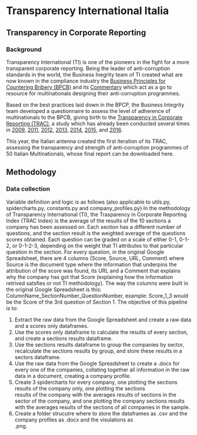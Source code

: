 # Transparency International Italia 
## Transparency in Corporate Reporting
### Background 

Transparency International (TI) is one of the pioneers in the fight for a more transparent corporate reporting. Being the leader of anti-corruption standards in the world, the Business Inegrity team of TI created what are now known in the compliance industry the [Business Principles for Countering Bribery (BPCB)](https://www.transparency.org/whatwedo/publication/business_principles_for_countering_bribery) and its [Commentary](https://www.transparency.org/files/content/publication/2015_BusinessPrinciplesCommentary_EN.pdf) which act as a go to resource for multinationals designing their anti-corruption programmes. 

Based on the best practices laid down in the BPCP, the Business Integrity team developed a questionnaire to assess the level of adherence of multinationals to the BPCB, giving birth to the [Transparency in Corporate Reporting (TRAC)](https://www.transparency.org/files/content/feature/2016_TRACEMM_Index.png), a study which has already been conducted several times in [2009](https://www.transparency.org/whatwedo/publication/transparency_in_reporting_on_anti_corruption_a_report_on_corporate_practice), [2011](https://www.transparency.org/whatwedo/publication/promoting_revenue_transparency_2011_report_on_oil_and_gas_companies), [2012](https://www.transparency.org/news/feature/shining-a-light-on-the-worlds-biggest-companies), [2013](https://www.transparency.org/news/feature/emerging_market_multinational_companies_ready_for_prime_time), [2014](https://www.transparency.org/news/feature/global_companies_global_transparency), [2015](https://www.transparency.org/whatwedo/publication/transparency_in_corporate_reporting_assessing_the_worlds_largest_telecommun), and [2016](https://www.transparency.org/news/feature/emerging_markets_pathetic_transparency). 

This year, the Italian antenna created the first iteration of its TRAC, assessing the transparency and strength of anti-corruption programmes of 50 Italian Multinationals, whose final report can be downloaded here. 

## Methodology 
### Data collection

Variable definition and logic is as follows (also applicable to utils.py, spidercharts.py, constants.py and company_profiles.py)
In the methodology of Transparency International (TI), the Trasparency in Corporate Reporting Index (TRAC Index) is the average of the results of the 10 sections a company has been assessed on. Each section has a different number of questions, and the section result is the weighted average of the questions scores obtained. Each question can be graded on a scale of either 0-1, 0-1-2, or 0-1-2-3, depending on the weight that TI attributes to that particular question in the section.
For every question, in the original Google Spreadsheet, there are 4 columns (Score, Source, URL, Comment) where Source is the document type where the information that underpins the attribution of the score was found, its URL and a Comment that explains why the company has got that Score (explaining how the information retrived satsfies or not TI methodology). 
The way the columns were built in the original Google Spreadsheet is this:
ColumnName_SectionNumber_QuestionNumber, example: Score_1_3 would be the Score of the 3rd question of Section 1. 
The objective of this pipeline is to:
1) Extract the raw data from the Google Spreadsheet and create a raw data and a scores only dataframes. 
2) Use the scores only dataframe to calculate the results of every section, and create a sections results dataframe. 
3) Use the sections results dataframe to group the companies by sector, recalculate the sections results by group, and 
   store these results in a sectors dataframe. 
4) Use the raw data from the Google Spreadsheet to create a .docx for every one of the companies, collating together all 
   information in the raw data in a document, creating a company profile. 
5) Create 3 spidercharts for every company, one plotting the sections results of the company only, one plotting the sections    
   results of the company with the averages results of sections in the sector of the company, and one plotting the company 
   sections results with the averages results of the sections of all companies in the sample. 
6) Create a folder strucutre where to store the dataframes as .csv and the company profiles as .docx and the visulations as  
   .png. 
